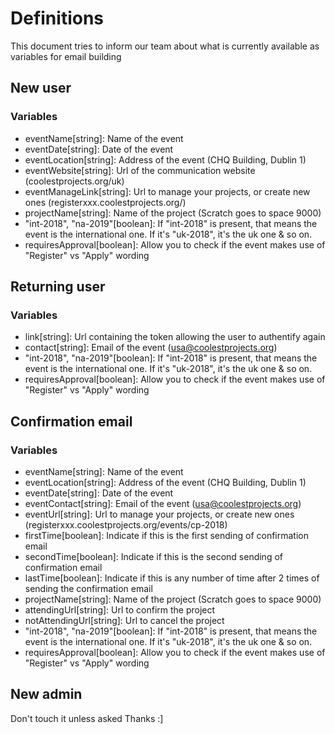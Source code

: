 # Definitions
This document tries to inform our team about what is currently available as variables for email building

## New user
### Variables
 - eventName[string]: Name of the event
 - eventDate[string]: Date of the event
 - eventLocation[string]: Address of the event (CHQ Building, Dublin 1)
 - eventWebsite[string]: Url of the communication website (coolestprojects.org/uk)
 - eventManageLink[string]: Url to manage your projects, or create new ones (registerxxx.coolestprojects.org/)
 - projectName[string]: Name of the project (Scratch goes to space 9000)
 - "int-2018", "na-2019"[boolean]: If "int-2018" is present, that means the event is the international one. If it's "uk-2018", it's the uk one & so on.
 - requiresApproval[boolean]: Allow you to check if the event makes use of "Register" vs "Apply" wording

## Returning user
### Variables

 - link[string]: Url containing the token allowing the user to authentify again 
 - contact[string]: Email of the event (usa@coolestprojects.org)
 - "int-2018", "na-2019"[boolean]: If "int-2018" is present, that means the event is the international one. If it's "uk-2018", it's the uk one & so on.
 - requiresApproval[boolean]: Allow you to check if the event makes use of "Register" vs "Apply" wording

## Confirmation email
### Variables

 - eventName[string]: Name of the event 
 - eventLocation[string]: Address of the event (CHQ Building, Dublin 1) 
 - eventDate[string]: Date of the event
 - eventContact[string]: Email of the event (usa@coolestprojects.org)
 - eventUrl[string]: Url to manage your projects, or create new ones (registerxxx.coolestprojects.org/events/cp-2018)
 - firstTime[boolean]: Indicate if this is the first sending of confirmation email 
 - secondTime[boolean]: Indicate if this is the second sending of confirmation email 
 - lastTime[boolean]: Indicate if this is any number of time after 2 times of sending the confirmation email 
 - projectName[string]: Name of the project (Scratch goes to space 9000)
 - attendingUrl[string]: Url to confirm the project
 - notAttendingUrl[string]: Url to cancel the project 
 - "int-2018", "na-2019"[boolean]: If "int-2018" is present, that means the event is the international one. If it's "uk-2018", it's the uk one & so on.
 - requiresApproval[boolean]: Allow you to check if the event makes use of "Register" vs "Apply" wording

## New admin
Don't touch it unless asked
Thanks :]
